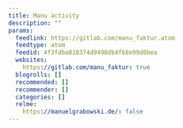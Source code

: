 ```yaml
---
title: Manu activity
description: ""
params:
  feedlink: https://gitlab.com/manu_faktur.atom
  feedtype: atom
  feedid: 4f3fdba818374d9498db4f68e99d8bea
  websites:
    https://gitlab.com/manu_faktur: true
  blogrolls: []
  recommended: []
  recommender: []
  categories: []
  relme:
    https://manuelgrabowski.de/: false
---
```

